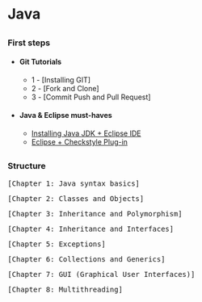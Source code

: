 # Java

##

### First steps

- #### Git Tutorials
    * 1 - [Installing GIT]
    * 2 - [Fork and Clone]
    * 3 - [Commit Push and Pull Request]
   
- #### Java & Eclipse must-haves
    * [Installing Java JDK + Eclipse IDE](https://www.youtube.com/watch?v=CPGKMDvCUN4)
    * [Eclipse + Checkstyle Plug-in](https://www.youtube.com/watch?v=xPYOwSmmRrQ)


##

### Structure
 <pre>
[Chapter 1: Java syntax basics]
</pre>
 <pre>
[Chapter 2: Classes and Objects]
</pre>

 <pre>
[Chapter 3: Inheritance and Polymorphism] 
</pre>

 <pre>
[Chapter 4: Inheritance and Interfaces]
</pre>

 <pre>
[Chapter 5: Exceptions] 
</pre>

 <pre>
[Chapter 6: Collections and Generics]
</pre>

 <pre>
[Chapter 7: GUI (Graphical User Interfaces)]
</pre>

 <pre>
[Chapter 8: Multithreading]
</pre>


##